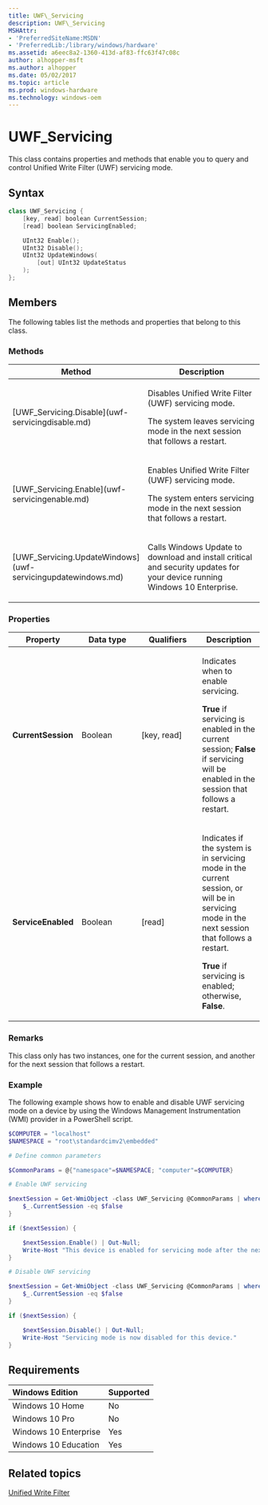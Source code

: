 ```yaml
---
title: UWF\_Servicing
description: UWF\_Servicing
MSHAttr:
- 'PreferredSiteName:MSDN'
- 'PreferredLib:/library/windows/hardware'
ms.assetid: a6eec8a2-1360-413d-af83-ffc63f47c08c
author: alhopper-msft
ms.author: alhopper
ms.date: 05/02/2017
ms.topic: article
ms.prod: windows-hardware
ms.technology: windows-oem
---
```

# UWF\_Servicing

This class contains properties and methods that enable you to query and control Unified Write Filter (UWF) servicing mode.

## Syntax

```powershell
class UWF_Servicing {
    [key, read] boolean CurrentSession;
    [read] boolean ServicingEnabled;

    UInt32 Enable();
    UInt32 Disable();
    UInt32 UpdateWindows(
        [out] UInt32 UpdateStatus
    );
};
```

## Members

The following tables list the methods and properties that belong to this class.

### <a href="" id="mth"></a>Methods

<table>
<colgroup>
<col width="50%" />
<col width="50%" />
</colgroup>
<thead>
<tr class="header">
<th>Method</th>
<th>Description</th>
</tr>
</thead>
<tbody>
<tr class="odd">
<td><p>[UWF_Servicing.Disable](uwf-servicingdisable.md)</p></td>
<td><p>Disables Unified Write Filter (UWF) servicing mode.</p>
<p>The system leaves servicing mode in the next session that follows a restart.</p></td>
</tr>
<tr class="even">
<td><p>[UWF_Servicing.Enable](uwf-servicingenable.md)</p></td>
<td><p>Enables Unified Write Filter (UWF) servicing mode.</p>
<p>The system enters servicing mode in the next session that follows a restart.</p></td>
</tr>
<tr class="odd">
<td><p>[UWF_Servicing.UpdateWindows](uwf-servicingupdatewindows.md)</p></td>
<td><p>Calls Windows Update to download and install critical and security updates for your device running Windows 10 Enterprise.</p></td>
</tr>
</tbody>
</table>

### <a href="" id="pro"></a>Properties

<table>
<colgroup>
<col width="25%" />
<col width="25%" />
<col width="25%" />
<col width="25%" />
</colgroup>
<thead>
<tr class="header">
<th>Property</th>
<th>Data type</th>
<th>Qualifiers</th>
<th>Description</th>
</tr>
</thead>
<tbody>
<tr class="odd">
<td><p><strong>CurrentSession</strong></p></td>
<td><p>Boolean</p></td>
<td><p>[key, read]</p></td>
<td><p>Indicates when to enable servicing.</p>
<p><strong>True</strong> if servicing is enabled in the current session; <strong>False</strong> if servicing will be enabled in the session that follows a restart.</p></td>
</tr>
<tr class="even">
<td><p><strong>ServiceEnabled</strong></p></td>
<td><p>Boolean</p></td>
<td><p>[read]</p></td>
<td><p>Indicates if the system is in servicing mode in the current session, or will be in servicing mode in the next session that follows a restart.</p>
<p><strong>True</strong> if servicing is enabled; otherwise, <strong>False</strong>.</p></td>
</tr>
</tbody>
</table>

### Remarks

This class only has two instances, one for the current session, and another for the next session that follows a restart.

### Example

The following example shows how to enable and disable UWF servicing mode on a device by using the Windows Management Instrumentation (WMI) provider in a PowerShell script.

```powershell
$COMPUTER = "localhost"
$NAMESPACE = "root\standardcimv2\embedded"

# Define common parameters

$CommonParams = @{"namespace"=$NAMESPACE; "computer"=$COMPUTER}

# Enable UWF servicing

$nextSession = Get-WmiObject -class UWF_Servicing @CommonParams | where {
    $_.CurrentSession -eq $false
}

if ($nextSession) {

    $nextSession.Enable() | Out-Null;
    Write-Host "This device is enabled for servicing mode after the next restart."
}

# Disable UWF servicing

$nextSession = Get-WmiObject -class UWF_Servicing @CommonParams | where {
    $_.CurrentSession -eq $false
}

if ($nextSession) {

    $nextSession.Disable() | Out-Null;
    Write-Host "Servicing mode is now disabled for this device."
}
```

## Requirements

| Windows Edition       | Supported |
|:----------------------|:----------|
| Windows 10 Home       | No        |
| Windows 10 Pro        | No        |
| Windows 10 Enterprise | Yes       |
| Windows 10 Education  | Yes       |

## Related topics

[Unified Write Filter](unified-write-filter.md)
